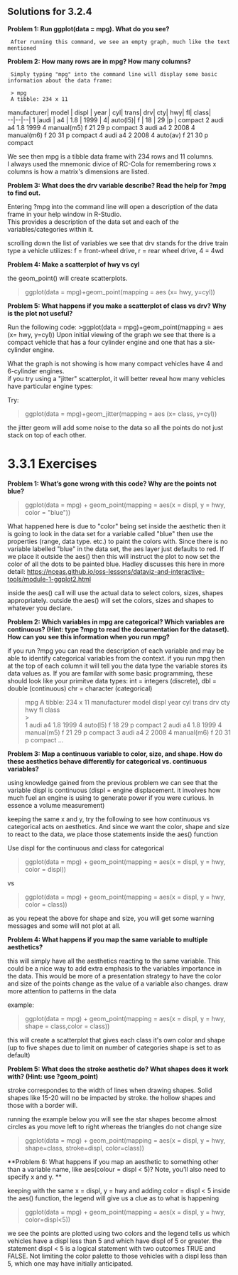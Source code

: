 ## Solutions for 3.2.4 

**Problem 1: Run ggplot(data = mpg). What do you see?**

     After running this command, we see an empty graph, much like the text mentioned
     
**Problem 2: How many rows are in mpg? How many columns?**

     Simply typing "mpg" into the command line will display some basic information about the data frame:
     
     > mpg
     A tibble: 234 x 11   
   manufacturer| model  |    displ | year |  cyl| trans|      drv|     cty|   hwy| fl|    class|  
   --|--|--|
 1 |audi      |   a4      |     1.8 | 1999  |   4| auto(l5)|   f   |     18   | 29 |p   |  compact
 2 audi         a4           1.8  1999     4 manual(m5) f        21    29 p     compact
 3 audi         a4           2    2008     4 manual(m6) f        20    31 p     compact
 4 audi         a4           2    2008     4 auto(av)   f        21    30 p     compact
 
 
 We see then mpg is a tibble data frame with 234 rows and 11 columns.  
 I always used the mnemonic divice of RC-Cola for remembering rows x columns is how a matrix's dimensions are listed.
 
 
**Problem 3: What does the drv variable describe? Read the help for ?mpg to find out.**

Entering ?mpg into the command line will open a description of the data frame in your help window in R-Studio.  
This provides a description of the data set and each of the variables/categories within it.

scrolling down the list of variables we see that drv stands for the drive train type a vehicle utilizes:
             f = front-wheel drive, r = rear wheel drive, 4 = 4wd
             
**Problem 4: Make a scatterplot of hwy vs cyl**

the geom_point() will create scatterplots.

>ggplot(data = mpg)+geom_point(mapping = aes (x= hwy, y=cyl))


**Problem 5: What happens if you make a scatterplot of class vs drv? Why is the plot not useful?**

Run the following code:  >ggplot(data = mpg)+geom_point(mapping = aes (x= hwy, y=cyl))
   Upon initial viewing of the graph we see that there is a compact vehicle that has a four cylinder engine and one that has a six-cylinder engine.
   
   What the graph is not showing is how many compact vehicles have 4 and 6-cylinder engines.  
   if you try using a "jitter" scatterplot, it will better reveal how many vehicles have particular engine types:
   
   Try:
   >ggplot(data = mpg)+geom_jitter(mapping = aes (x= class, y=cyl))   
   
   the jitter geom will add some noise to the data so all the points do not just stack on top of each other.
   
   
# 3.3.1 Exercises

**Problem 1: What’s gone wrong with this code? Why are the points not blue?**

>ggplot(data = mpg) + 
>  geom_point(mapping = aes(x = displ, y = hwy, color = "blue"))

What happened here is due to "color" being set inside the aesthetic then it is going to look in the data set for a variable called "blue" then use the properties (range, data type. etc.) to paint the colors with.  Since there is no variable labelled "blue" in the data set, the aes layer just defaults to red.  If we place it outside the aes() then this will instruct the plot to now set the color of all the dots to be painted blue.  Hadley discusses this here in more detail: https://nceas.github.io/oss-lessons/dataviz-and-interactive-tools/module-1-ggplot2.html

inside the aes() call will use the actual data to select colors, sizes, shapes appropriately.  outside the aes() will set the colors, sizes and shapes to whatever you declare.

**Problem 2: Which variables in mpg are categorical? Which variables are continuous? (Hint: type ?mpg to read the documentation for the dataset). How can you see this information when you run mpg?**

if you run ?mpg you can read the description of each variable and may be able to identify categorical variables from the context.  if you run mpg then at the top of each column it will tell you the data type the variable stores its data values as.  If you are familar with some basic programming, these should look like your primitve data types:  int = integers (discrete), dbl = double (continuous) chr = character (categorical)

>mpg
>A tibble: 234 x 11
>   manufacturer model      displ  year   cyl trans      drv     cty   hwy fl    class  
>   <chr>     >   <chr>      <dbl> <int> <int> <chr>      <chr> <int> <int> <chr> <chr>  
> 1 audi         a4           1.8  1999     4 auto(l5)   f        18    29 p     compact
> 2 audi         a4           1.8  1999     4 manual(m5) f        21    29 p     compact
> 3 audi         a4           2    2008     4 manual(m6) f        20    31 p     compact
>   ...


**Problem 3: Map a continuous variable to color, size, and shape. How do these aesthetics behave differently for categorical vs. continuous variables?**

using knowledge gained from the previous problem we can see that the variable displ is continuous (displ = engine displacement.  it involves how much fuel an engine is using to generate power if you were curious.  In essence a volume measurement)

keeping the same x and y, try the following to see how continuous vs categorical acts on aesthetics.  And since we want the color, shape and size to react to the data, we place those statements inside the aes() function

Use displ for the continuous and class for categorical

>ggplot(data = mpg) + 
>    geom_point(mapping = aes(x = displ, y = hwy, color = displ))
    
vs

>ggplot(data = mpg) + 
>    geom_point(mapping = aes(x = displ, y = hwy, color = class))

as you repeat the above for shape and size, you will get some warning messages and some will not plot at all.

**Problem 4: What happens if you map the same variable to multiple aesthetics?**

this will simply have all the aesthetics reacting to the same variable.  This could be a nice way to add extra emphasis to the variables importance in the data.  This would be more of a presentation strategy to have the color and size of the points change as the value of a variable also changes.  draw more attention to patterns in the data

example:

>ggplot(data = mpg) + 
>    geom_point(mapping = aes(x = displ, y = hwy, shape = class,color = class))

this will create a scatterplot that gives each class it's own color and shape (up to five shapes due to limit on number of categories shape is set to as default)

**Problem 5: What does the stroke aesthetic do? What shapes does it work with? (Hint: use ?geom_point)**

stroke correspondes to the width of lines when drawing shapes. Solid shapes like 15-20 will no be impacted by stroke.  the hollow shapes and those with a border will.

running the example below you will see the star shapes become almost circles as you move left to right whereas the triangles do not change size

>ggplot(data = mpg) + 
>    geom_point(mapping = aes(x = displ, y = hwy, shape=class, stroke=displ, color=class))


**Problem 6: What happens if you map an aesthetic to something other than a variable name, like aes(colour = displ < 5)? Note, you’ll also need to specify x and y. **

keeping with the same x = displ, y = hwy and adding color = displ < 5 inside the aes() function, the legend will give us a clue as to what is happening

>ggplot(data = mpg) + 
>    geom_point(mapping = aes(x = displ, y = hwy, color=displ<5))

we see the points are plotted using two colors and the legend tells us which vehicles have a displ less than 5 and which have displ of 5 or greater.  the statement displ < 5 is a logical statement with two outcomes TRUE and FALSE.  Not limiting the color palette to those vehicles with a displ less than 5, which one may have initially anticipated.

